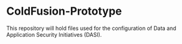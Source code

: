 # ColdFusion-Prototype

This repository will hold files used for the configuration of Data and Application Security Initiatives (DASI).
